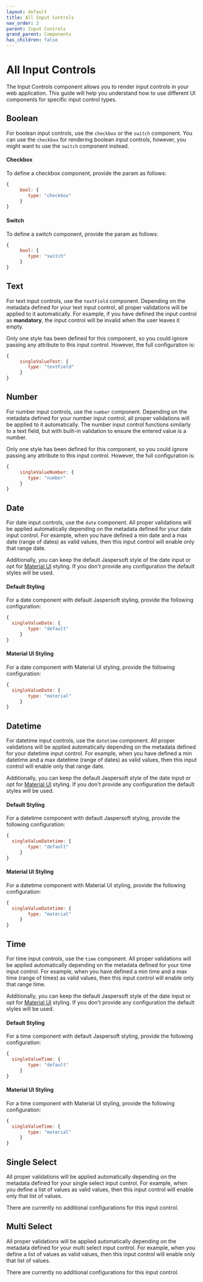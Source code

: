 ```yaml
---
layout: default
title: All Input Controls
nav_order: 2
parent: Input Controls
grand_parent: Components
has_children: false
---
```

# All Input Controls

The Input Controls component allows you to render input controls in your web application. This guide will help you understand how to use different UI components for specific input control types.

##  Boolean
For boolean input controls, use the `checkbox` or the `switch` component. You can use the `checkbox` for rendering boolean input controls, however, you might want to use the `switch` component instead.

#### Checkbox
  To define a checkbox component, provide the param as follows:
  ```js
  {
       bool: {
          type: "checkbox"
       }
  }
  ```

#### Switch
To define a switch component, provide the param as follows:
  ```js
  {
       bool: {
          type: "switch"
       }
  }
  ```

##  Text
For text input controls, use the `textField` component.
Depending on the metadata defined for your text input control, all proper validations will be applied to it automatically. For example, if you have defined the input control as **mandatory**, the input control will be invalid when the user leaves it empty.

Only one style has been defined for this component, so you could ignore passing any attribute to this input control. However, the full configuration is:
  ```js
  {
       singleValueText: {
          type: "textField"
       }
  }
  ```

##  Number
For number input controls, use the `number` component.
Depending on the metadata defined for your number input control, all proper validations will be applied to it automatically. The number input control functions similarly to a text field, but with built-in validation to ensure the entered value is a number.

Only one style has been defined for this component, so you could ignore passing any attribute to this input control. However, the full configuration is:
  ```js
  {
       singleValueNumber: {
          type: "number"
       }
  }
  ```

##  Date
For date input controls, use the `date` component. All proper validations will be applied automatically depending on the metadata defined for your date input control. For example, when you have defined a min date and a max date (range of dates) as valid values, then this input control will enable only that range date. 

Additionally, you can keep the default Jaspersoft style of the date input or opt for [Material UI](https://mui.com/x/react-date-pickers/date-picker/) styling. If you don't provide any configuration the default styles will be used.

#### Default Styling
For a date component with default Jaspersoft styling, provide the following configuration:
  ```js
  {
    singleValueDate: {
          type: "default"
       }
  }
  ```

#### Material UI Styling
For a date component with Material UI styling, provide the following configuration:
  ```js
  {
    singleValueDate: {
          type: "material"
       }
  }
  ```

##  Datetime
For datetime input controls, use the `datetime` component.
All proper validations will be applied automatically depending on the metadata defined for your datetime input control. For example, when you have defined a min datetime and a max datetime (range of dates) as valid values, then this input control will enable only that range date.

Additionally, you can keep the default Jaspersoft style of the date input or opt for [Material UI](https://mui.com/x/react-date-pickers/date-picker/) styling. If you don't provide any configuration the default styles will be used.

#### Default Styling
For a datetime component with default Jaspersoft styling, provide the following configuration:
  ```js
  {
    singleValueDatetime: {
          type: "default"
       }
  }
  ```
#### Material UI Styling
For a datetime component with Material UI styling, provide the following configuration:
  ```js
  {
    singleValueDatetime: {
          type: "material"
       }
  }
  ```

##  Time
For time input controls, use the `time` component. All proper validations will be applied automatically depending on the metadata defined for your time input control. For example, when you have defined a min time and a max time (range of times) as valid values, then this input control will enable only that range time.

Additionally, you can keep the default Jaspersoft style of the date input or opt for [Material UI](https://mui.com/x/react-date-pickers/date-picker/) styling. If you don't provide any configuration the default styles will be used.

#### Default Styling
For a time component with default Jaspersoft styling, provide the following configuration:
  ```js
  {
    singleValueTime: {
          type: "default"
       }
  }
  ```

#### Material UI Styling
For a time component with Material UI styling, provide the following configuration:
  ```js
  {
    singleValueTime: {
          type: "material"
       }
  }
  ```

##  Single Select
All proper validations will be applied automatically depending on the metadata defined for your single select input control. For example, when you define a list of values as valid values, then this input control will enable only that list of values.

There are currently no additional configurations for this input control.

##  Multi Select
All proper validations will be applied automatically depending on the metadata defined for your multi select input control. For example, when you define a list of values as valid values, then this input control will enable only that list of values.

There are currently no additional configurations for this input control.